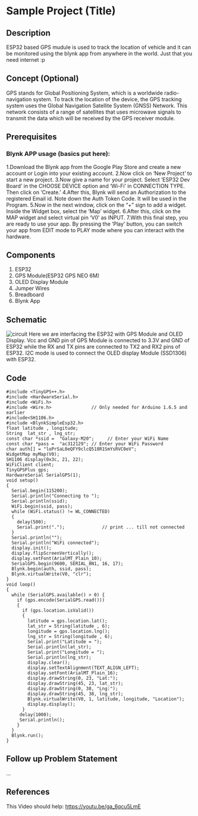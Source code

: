 # Sample Project (Title)
## Description
ESP32 based GPS mudule is used to track the location of vehicle and it can be monitored using the blynk app from anywhere in the world. Just that you need internet :p
## Concept (Optional)
GPS stands for Global Positioning System, which is a worldwide radio-navigation system. To track the location of the device, the GPS tracking system uses the Global Navigation Satellite System (GNSS) Network. This network consists of a range of satellites that uses microwave signals to transmit the data which will be received by the GPS receiver module.
## Prerequisites
### Blynk APP usage (basics put here):
1.Download the Blynk app from the Google Play Store and create a new account or Login into your existing account. 
2.Now click on ‘New Project’ to start a new project.
3.Now give a name for your project. Select ‘ESP32 Dev Board’ in the CHOOSE DEVICE option and ‘Wi-Fi’ in CONNECTION TYPE. Then click on ‘Create.’
4.After this, Blynk will send an Authorization to the registered Email id. Note down the Auth Token Code. It will be used in the Program. 
5.Now in the next window, click on the “+” sign to add a widget. Inside the Widget box, select the ‘Map’ widget. 
6.After this, click on the MAP widget and select virtual pin ‘V0’ as INPUT.
7.With this final step, you are ready to use your app. By pressing the ‘Play’ button, you can switch your app from EDIT mode to PLAY mode where you can interact with the hardware. 
## Components
1. ESP32
2. GPS Module(ESP32 GPS NEO 6M)
3. OLED Display Module
4. Jumper Wires
5. Breadboard
6. Blynk App
## Schematic
![circuit](https://iotdesignpro.com/sites/default/files/inline-images/Circuit-Diagram-For-ESP32-GPS-NEO-6M.jpg)
Here we are interfacing the ESP32 with GPS Module and OLED Display. Vcc and GND pin of GPS Module is connected to 3.3V and GND of ESP32 while the RX and TX pins are connected to TX2 and RX2 pins of ESP32. I2C mode is used to connect the OLED display Module (SSD1306) with ESP32.
## Code
```
#include <TinyGPS++.h>
#include <HardwareSerial.h>
#include <WiFi.h>
#include <Wire.h>               // Only needed for Arduino 1.6.5 and earlier
#include<SH1106.h> 
#include <BlynkSimpleEsp32.h>
float latitude , longitude;
String  lat_str , lng_str;
const char *ssid =  "Galaxy-M20";     // Enter your WiFi Name
const char *pass =  "ac312129"; // Enter your WiFi Password
char auth[] = "loPrSaL0eQFY9clcQ518R1SmYsRVC0eV"; 
WidgetMap myMap(V0); 
SH1106 display(0x3c, 21, 22);
WiFiClient client;
TinyGPSPlus gps;
HardwareSerial SerialGPS(1);
void setup()
{
  Serial.begin(115200);
  Serial.println("Connecting to ");
  Serial.println(ssid);
  WiFi.begin(ssid, pass);
  while (WiFi.status() != WL_CONNECTED)
  {
    delay(500);
    Serial.print(".");              // print ... till not connected
  }
  Serial.println("");
  Serial.println("WiFi connected");
  display.init();
  display.flipScreenVertically();
  display.setFont(ArialMT_Plain_10);
  SerialGPS.begin(9600, SERIAL_8N1, 16, 17);
  Blynk.begin(auth, ssid, pass);
  Blynk.virtualWrite(V0, "clr"); 
}
void loop()
{
  while (SerialGPS.available() > 0) {
    if (gps.encode(SerialGPS.read()))
    {
      if (gps.location.isValid())
      {
        latitude = gps.location.lat();
        lat_str = String(latitude , 6);
        longitude = gps.location.lng();
        lng_str = String(longitude , 6);
        Serial.print("Latitude = ");
        Serial.println(lat_str);
        Serial.print("Longitude = ");
        Serial.println(lng_str);
        display.clear();
        display.setTextAlignment(TEXT_ALIGN_LEFT);
        display.setFont(ArialMT_Plain_16);
        display.drawString(0, 23, "Lat:");
        display.drawString(45, 23, lat_str);
        display.drawString(0, 38, "Lng:");
        display.drawString(45, 38, lng_str);
        Blynk.virtualWrite(V0, 1, latitude, longitude, "Location");
        display.display();
      }
     delay(1000);
     Serial.println();  
    }
  }  
  Blynk.run();
}
```
## Follow up Problem Statement
...
## References
This Video should help: https://youtu.be/ga_6qcu5LmE

